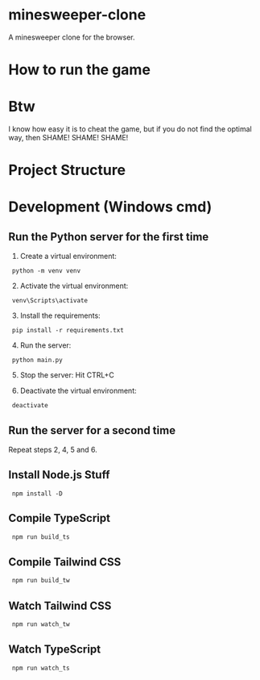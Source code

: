# minesweeper-clone
 A minesweeper clone for the browser.

# How to run the game 

# Btw
 I know how easy it is to cheat the game, but if you do not find the optimal way, then SHAME! SHAME! SHAME!

# Project Structure
 
# Development (Windows cmd)

 ## Run the Python server for the first time

  1. Create a virtual environment:
   ```shell
    python -m venv venv
   ```

  2. Activate the virtual environment:
   ```shell
    venv\Scripts\activate
   ```

  3. Install the requirements:
   ```shell
    pip install -r requirements.txt
   ```

  4. Run the server:
   ```shell
    python main.py
   ```

  5. Stop the server:
   Hit CTRL+C

  6. Deactivate the virtual environment:
   ```shell
    deactivate
   ```

 ## Run the server for a second time
  Repeat steps 2, 4, 5 and 6.

 ## Install Node.js Stuff
  ```shell
   npm install -D
  ```

 ## Compile TypeScript 
  ```sh
   npm run build_ts
  ``` 

 ## Compile Tailwind CSS
  ```sh
   npm run build_tw
  ```

 ## Watch Tailwind CSS
 ```sh
  npm run watch_tw
 ```

 ## Watch TypeScript
 ```sh
  npm run watch_ts
 ```

